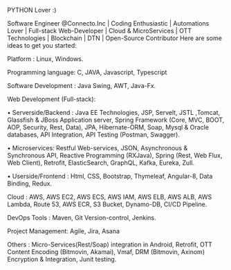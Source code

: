 PYTHON Lover :)

Software Engineer @Connecto.Inc | Coding Enthusiastic | Automations Lover | Full-stack Web-Developer | Cloud & MicroServices | OTT Technologies | Blockchain | DTN | Open-Source Contributor Here are some ideas to get you started:

Platform : Linux, Windows.

Programming language: C, JAVA, Javascript, Typescript

Software Development : Java Swing, AWT, Java-Fx.

Web Development (Full-stack):

• Serverside/Backend : Java EE Technologies, JSP, Servelt, JSTL ,Tomcat, Glassfish & JBoss Application server, Spring Framework (Core, MVC, BOOT, AOP, Security, Rest, Data), JPA, Hibernate-ORM, Soap, Mysql & Oracle databases, API Integration, API Testing (Postman, Swagger).

• Microservices: Restful Web-services, JSON, Asynchronous & Synchronous API, Reactive Programming (RXJava), Spring (Rest, Web Flux, Web Client), Retrofit, ElasticSearch, GraphQL, Kafka, Eureka, Zull.

• Userside/Frontend : Html, CSS, Bootstrap, Thymeleaf, Angular-8, Data Binding, Redux.

Cloud : AWS, AWS EC2, AWS ECS, AWS IAM, AWS ELB, AWS ALB, AWS Lambda, Route 53, AWS ECR, S3 Bucket, Dynamo-DB, CI/CD Pipeline.

DevOps Tools : Maven, Git Version-control, Jenkins.

Project Management: Agile, Jira, Asana

Others : Micro-Services(Rest/Soap) integration in Android, Retrofit, OTT Content Encoding (Bitmovin, Akamai), Vmaf, DRM (Bitmovin, Axinom) Encryption & Integration, Junit testing.
